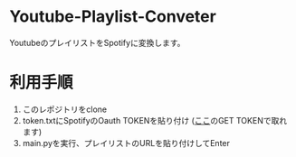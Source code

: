 # Youtube-Playlist-Conveter
YoutubeのプレイリストをSpotifyに変換します。

# 利用手順
1. このレポジトリをclone  
2. token.txtにSpotifyのOauth TOKENを貼り付け
([ここ](https://developer.spotify.com/console/get-search-item/)のGET TOKENで取れます)
3. main.pyを実行、プレイリストのURLを貼り付けしてEnter

